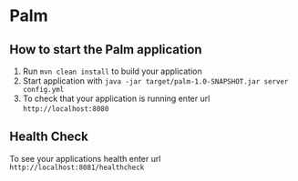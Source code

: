 # Palm

How to start the Palm application
---

1. Run `mvn clean install` to build your application
1. Start application with `java -jar target/palm-1.0-SNAPSHOT.jar server config.yml`
1. To check that your application is running enter url `http://localhost:8080`

Health Check
---

To see your applications health enter url `http://localhost:8081/healthcheck`
